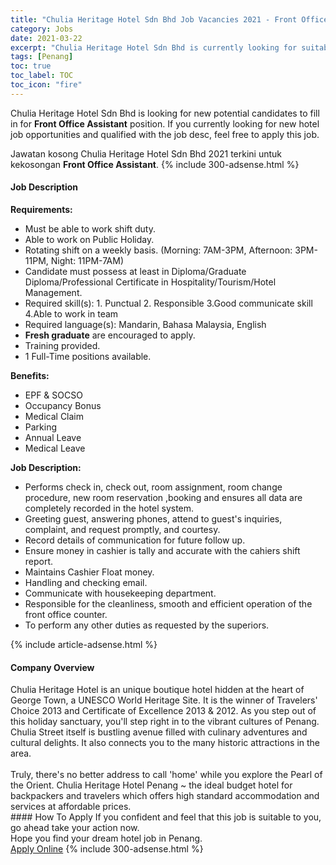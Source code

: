 ```yaml
---
title: "Chulia Heritage Hotel Sdn Bhd Job Vacancies 2021 - Front Office Assistant" 
category: Jobs 
date: 2021-03-22 
excerpt: "Chulia Heritage Hotel Sdn Bhd is currently looking for suitable person to fill in the Front Office Assistant which positioned at Penang" 
tags: [Penang] 
toc: true 
toc_label: TOC 
toc_icon: "fire" 
--- 
```


<p>Chulia Heritage Hotel Sdn Bhd is looking for new potential candidates to fill in for <b>Front Office Assistant</b> position. If you currently looking for new hotel job opportunities and qualified with the job desc, feel free to apply this job.
</p>Jawatan kosong Chulia Heritage Hotel Sdn Bhd 2021 terkini untuk kekosongan <b>Front Office Assistant</b>. 
{% include 300-adsense.html %} 
<div><div><h4>Job Description</h4></div><div><div><span><div><div><strong>Requirements:</strong></div><ul><li>Must be able to work shift duty.</li><li>Able to work on Public Holiday.</li><li>Rotating shift on a weekly basis. (Morning: 7AM-3PM, Afternoon: 3PM-11PM, Night: 11PM-7AM)</li><li>Candidate must possess at least in&#160;Diploma/Graduate Diploma/Professional Certificate in Hospitality/Tourism/Hotel Management.</li><li>Required skill(s): 1. Punctual 2. Responsible 3.Good communicate skill 4.Able to work in team</li><li>Required language(s): Mandarin, Bahasa Malaysia, English</li><li><strong>Fresh graduate</strong>&#160;are encouraged to apply.</li><li>Training provided.</li><li>1 Full-Time positions available.</li></ul><div><strong>Benefits:</strong></div><ul><li>EPF &amp; SOCSO</li><li>Occupancy Bonus&#160;</li><li>Medical Claim</li><li>Parking</li><li>Annual Leave</li><li>Medical Leave</li></ul><div><strong>Job Description:</strong></div><ul><li>Performs check in, check out, room assignment, room change procedure, new room reservation ,booking and ensures all data are completely recorded in the hotel system.</li><li>Greeting guest, answering phones, attend to guest's inquiries, complaint, and request promptly, and courtesy.</li><li>Record details of communication for future follow up.</li><li>Ensure money in cashier is tally and accurate with the cahiers shift report.</li><li>Maintains Cashier Float money.</li><li>Handling and checking email.</li><li>Communicate with housekeeping department.</li><li>Responsible for the cleanliness, smooth and efficient operation of the front office counter.</li><li>To perform any other duties as requested by the superiors.</li></ul></div></span></div></div></div> 
{% include article-adsense.html %} 
<div><div><h4>Company Overview</h4></div><div><div><span><div><div>
<div>
		Chulia Heritage Hotel is an unique boutique hotel hidden at the heart of George Town, a UNESCO World Heritage Site. It is the winner of Travelers' Choice 2013 and Certificate of Excellence 2013 &amp; 2012. As you step out of this holiday sanctuary, you'll step right in to the vibrant cultures of Penang. Chulia Street itself is bustling avenue filled with culinary adventures and cultural delights. It also connects you to the many historic attractions in the area.<br>
<br>
		Truly, there's no better address to call 'home' while you explore the Pearl of the Orient. Chulia Heritage Hotel Penang ~ the ideal budget hotel for backpackers and travelers which offers high standard accommodation and services at affordable prices.</div>
</div></div></span></div></div></div> 
#### How To Apply 
If you confident and feel that this job is suitable to you, go ahead take your action now. <br/> 
Hope you find your dream hotel job in Penang. <br/> 
<a href="https://www.jobstreet.com.my/en/job/front-office-assistant-4513132?jobId=jobstreet-my-job-4513132" class="btn btn--info" target="_blank" rel="nofollow noopenner">Apply Online</a> 
{% include 300-adsense.html %} 